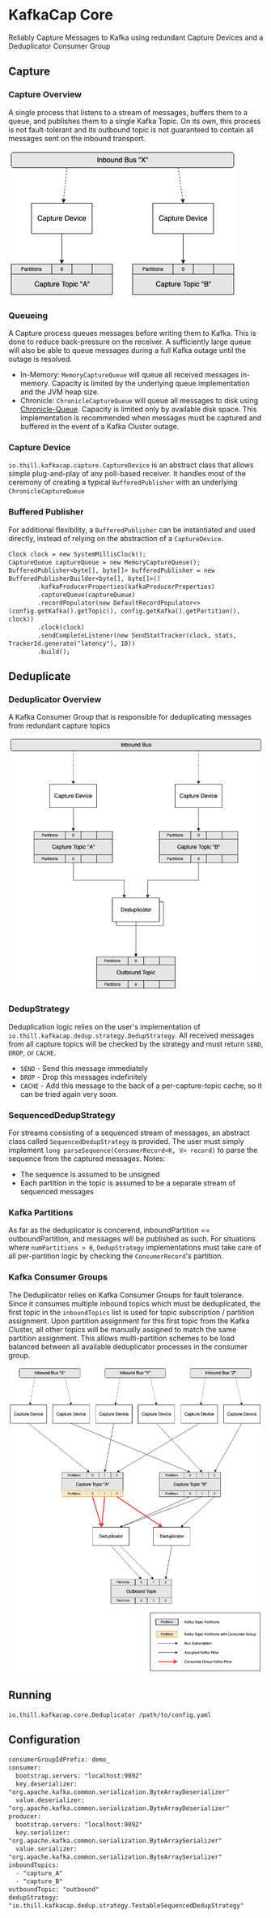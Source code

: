 # KafkaCap Core
Reliably Capture Messages to Kafka using redundant Capture Devices and a Deduplicator Consumer Group


## Capture

### Capture Overview
A single process that listens to a stream of messages, buffers them to a queue, and publishes them to a single Kafka Topic. On its own, this process is not fault-tolerant and its outbound topic is not guaranteed to contain all messages sent on the inbound transport. 

![Capture](docs/kafkacap_capture.png "Capture")

### Queueing
A Capture process queues messages before writing them to Kafka. This is done to reduce back-pressure on the receiver. A sufficiently large queue will also be able to queue messages during a full Kafka outage until the outage is resolved. 
* In-Memory: `MemoryCaptureQueue` will queue all received messages in-memory. Capacity is limited by the underlying queue implementation and the JVM heap size. 
* Chronicle: `ChronicleCaptureQueue` will queue all messages to disk using [Chronicle-Queue](https://github.com/OpenHFT/Chronicle-Queue). Capacity is limited only by available disk space. This implementation is recommended when messages must be captured and buffered in the event of a Kafka Cluster outage.

### Capture Device
`io.thill.kafkacap.capture.CaptureDevice` is an abstract class that allows simple plug-and-play of any poll-based receiver. It handles most of the ceremony of creating a typical `BufferedPublisher` with an underlying `ChronicleCaptureQueue`
 
### Buffered Publisher
For additional flexibility, a `BufferedPublisher` can be instantiated and used directly, instead of relying on the abstraction of a `CaptureDevice`.

```
Clock clock = new SystemMillisClock();
CaptureQueue captureQueue = new MemoryCaptureQueue();
BufferedPublisher<byte[], byte[]> bufferedPublisher = new BufferedPublisherBuilder<byte[], byte[]>()
        .kafkaProducerProperties(kafkaProducerProperties)
        .captureQueue(captureQueue)
        .recordPopulator(new DefaultRecordPopulator<>(config.getKafka().getTopic(), config.getKafka().getPartition(), clock))
        .clock(clock)
        .sendCompleteListener(new SendStatTracker(clock, stats, TrackerId.generate("latency"), 10))
        .build();
```


## Deduplicate

### Deduplicator Overview
A Kafka Consumer Group that is responsible for deduplicating messages from redundant capture topics

![Single-Partition](docs/kafkacap_single_partition.png "Single-Partition")

### DedupStrategy
Deduplication logic relies on the user's implementation of `io.thill.kafkacap.dedup.strategy.DedupStrategy`. All received messages from all capture topics will be checked by the strategy and must return `SEND`, `DROP`, or `CACHE`. 
* `SEND` - Send this message immediately
* `DROP` - Drop this messages indefinitely
* `CACHE` - Add this message to the back of a per-capture-topic cache, so it can be tried again very soon.

### SequencedDedupStrategy
For streams consisting of a sequenced stream of messages, an abstract class called `SequencedDedupStrategy` is provided. The user must simply implement `long parseSequence(ConsumerRecord<K, V> record)` to parse the sequence from the captured messages. 
Notes:
* The sequence is assumed to be unsigned
* Each partition in the topic is assumed to be a separate stream of sequenced messages 

### Kafka Partitions
As far as the deduplicator is concerend, inboundPartition == outboundPartition, and messages will be published as such. For situations where `numPartitions > 0`, `DedupStrategy` implementations must take care of all per-partition logic by checking the `ConsumerRecord`'s partition.

### Kafka Consumer Groups
The Deduplicator relies on Kafka Consumer Groups for fault tolerance. Since it consumes multiple inbound topics which must be deduplicated, the first topic in the `inboundTopics` list is used for topic subscription / partition assignment. Upon partition assignment for this first topic from the Kafka Cluster, all other topics will be manually assigned to match the same partition assignment. This allows multi-partition schemes to be load balanced between all available deduplicator processes in the consumer group. 

![Multi-Partition](docs/kafkacap_multi_partition.png "Multi-Partition")

## Running
```
io.thill.kafkacap.core.Deduplicator /path/to/config.yaml
```

## Configuration

```
consumerGroupIdPrefix: demo_
consumer:
  bootstrap.servers: "localhost:9092"
  key.deserializer: "org.apache.kafka.common.serialization.ByteArrayDeserializer"
  value.deserializer: "org.apache.kafka.common.serialization.ByteArrayDeserializer"
producer:
  bootstrap.servers: "localhost:9092"
  key.serializer: "org.apache.kafka.common.serialization.ByteArraySerializer"
  value.serializer: "org.apache.kafka.common.serialization.ByteArraySerializer"
inboundTopics:
  - "capture_A"
  - "capture_B"
outboundTopic: "outbound"
dedupStrategy: "io.thill.kafkacap.dedup.strategy.TestableSequencedDedupStrategy"
```